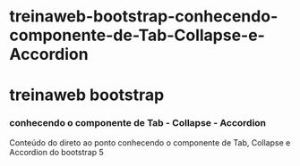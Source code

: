 # treinaweb-bootstrap-conhecendo-componente-de-Tab-Collapse-e-Accordion

# treinaweb bootstrap
### conhecendo o componente de Tab - Collapse - Accordion
Conteúdo do direto ao ponto conhecendo o componente de Tab, Collapse e Accordion do bootstrap 5
